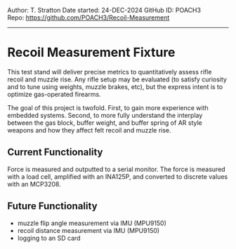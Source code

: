 Author:        T. Stratton
Date started:  24-DEC-2024 
GitHub ID:     POACH3  
Repo:          https://github.com/POACH3/Recoil-Measurement

---

# Recoil Measurement Fixture
This test stand will deliver precise metrics to quantitatively assess rifle recoil and muzzle rise. Any rifle setup may be evaluated (to satisfy curiosity and to tune using weights, muzzle brakes, etc), but the express intent is to optimize gas-operated firearms.

The goal of this project is twofold. First, to gain more experience with embedded systems. Second, to more fully understand the interplay between the gas block, buffer weight, and buffer spring of AR style weapons and how they affect felt recoil and muzzle rise.

## Current Functionality
Force is measured and outputted to a serial monitor. The force is measured with a load cell, amplified with an INA125P, and converted to discrete values with an MCP3208.

## Future Functionality
- muzzle flip angle measurement via IMU (MPU9150)
- recoil distance measurement via IMU (MPU9150)
- logging to an SD card
